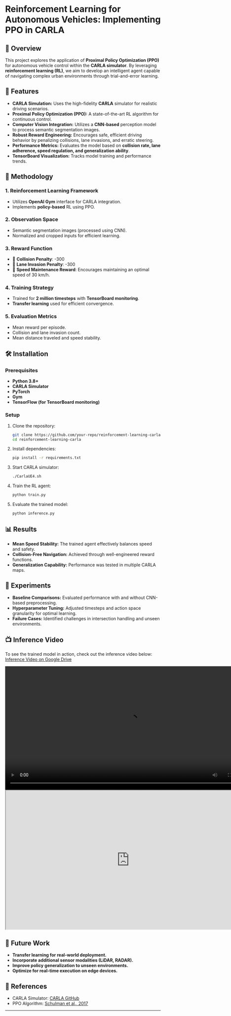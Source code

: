 # Reinforcement Learning for Autonomous Vehicles: Implementing PPO in CARLA

## 🚗 Overview  
This project explores the application of **Proximal Policy Optimization (PPO)** for autonomous vehicle control within the **CARLA simulator**. By leveraging **reinforcement learning (RL)**, we aim to develop an intelligent agent capable of navigating complex urban environments through trial-and-error learning.

## 📌 Features  
- **CARLA Simulation:** Uses the high-fidelity **CARLA** simulator for realistic driving scenarios.  
- **Proximal Policy Optimization (PPO):** A state-of-the-art RL algorithm for continuous control.  
- **Computer Vision Integration:** Utilizes a **CNN-based** perception model to process semantic segmentation images.  
- **Robust Reward Engineering:** Encourages safe, efficient driving behavior by penalizing collisions, lane invasions, and erratic steering.  
- **Performance Metrics:** Evaluates the model based on **collision rate, lane adherence, speed regulation, and generalization ability**.  
- **TensorBoard Visualization:** Tracks model training and performance trends.  

## 📖 Methodology  
### 1. Reinforcement Learning Framework  
- Utilizes **OpenAI Gym** interface for CARLA integration.  
- Implements **policy-based** RL using PPO.  

### 2. Observation Space  
- Semantic segmentation images (processed using CNN).  
- Normalized and cropped inputs for efficient learning.  

### 3. Reward Function  
- 🚫 **Collision Penalty**: -300  
- 🚫 **Lane Invasion Penalty**: -300  
- 🚗 **Speed Maintenance Reward**: Encourages maintaining an optimal speed of 30 km/h.  

### 4. Training Strategy  
- Trained for **2 million timesteps** with **TensorBoard monitoring**.  
- **Transfer learning** used for efficient convergence.  

### 5. Evaluation Metrics  
- Mean reward per episode.  
- Collision and lane invasion count.  
- Mean distance traveled and speed stability.  

## 🛠️ Installation  
### Prerequisites  
- **Python 3.8+**  
- **CARLA Simulator**  
- **PyTorch**  
- **Gym**  
- **TensorFlow (for TensorBoard monitoring)**  

### Setup  
1. Clone the repository:  
   ```bash
   git clone https://github.com/your-repo/reinforcement-learning-carla.git
   cd reinforcement-learning-carla
   ```
2. Install dependencies:  
   ```bash
   pip install -r requirements.txt
   ```
3. Start CARLA simulator:  
   ```bash
   ./CarlaUE4.sh
   ```
4. Train the RL agent:  
   ```bash
   python train.py
   ```
5. Evaluate the trained model:  
   ```bash
   python inference.py
   ```

## 📊 Results  
- **Mean Speed Stability:** The trained agent effectively balances speed and safety.  
- **Collision-Free Navigation:** Achieved through well-engineered reward functions.  
- **Generalization Capability:** Performance was tested in multiple CARLA maps.  

## 🔬 Experiments  
- **Baseline Comparisons:** Evaluated performance with and without CNN-based preprocessing.  
- **Hyperparameter Tuning:** Adjusted timesteps and action space granularity for optimal learning.  
- **Failure Cases:** Identified challenges in intersection handling and unseen environments.  

## 📺 Inference Video  
To see the trained model in action, check out the inference video below:  
[Inference Video on Google Drive](https://drive.google.com/file/d/11mpc7Nw5Pek24NwhTL0JRmaeZgCkf_1F/view?usp=sharing)

<video width="800" controls>
  <source src="https://www.github.com/KomK2/carla_reinforcement_learning/main/assets/inference.webm" type="video/webm">
  Your browser does not support the video tag.
</video>

<iframe src="https://drive.google.com/file/d/11mpc7Nw5Pek24NwhTL0JRmaeZgCkf_1F/view?usp=sharing" width="800" height="450"></iframe>


## 🔮 Future Work  
- **Transfer learning for real-world deployment.**  
- **Incorporate additional sensor modalities (LiDAR, RADAR).**  
- **Improve policy generalization to unseen environments.**  
- **Optimize for real-time execution on edge devices.**  

## 📜 References  
- CARLA Simulator: [CARLA GitHub](https://github.com/carla-simulator/carla)  
- PPO Algorithm: [Schulman et al., 2017](https://arxiv.org/abs/1707.06347)  

---
